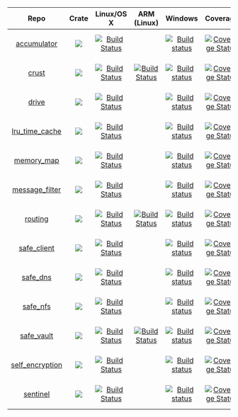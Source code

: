 | Repo                                                           | Crate                                                                                            | Linux/OS X                                                                                                                          | ARM (Linux)                                                                                                                                                             | Windows                                                                                                                                                                           | Coverage                                                                                                                                                                             | Issues                                                                                                                                          |
|:--------------------------------------------------------------:|:------------------------------------------------------------------------------------------------:|:-----------------------------------------------------------------------------------------------------------------------------------:|:-----------------------------------------------------------------------------------------------------------------------------------------------------------------------:|:---------------------------------------------------------------------------------------------------------------------------------------------------------------------------------:|:------------------------------------------------------------------------------------------------------------------------------------------------------------------------------------:|:-----------------------------------------------------------------------------------------------------------------------------------------------:|
| [accumulator](https://github.com/maidsafe/accumulator)         | [![](http://meritbadge.herokuapp.com/accumulator)](https://crates.io/crates/accumulator)         | [![Build Status](https://travis-ci.org/maidsafe/accumulator.svg?branch=master)](https://travis-ci.org/maidsafe/accumulator)         |                                                                                                                                                                         | [![Build status](https://ci.appveyor.com/api/projects/status/1imtexgsshnpxnvn/branch/master?svg=true)](https://ci.appveyor.com/project/MaidSafe-QA/accumulator/branch/master)     | [![Coverage Status](https://coveralls.io/repos/maidsafe/accumulator/badge.svg?branch=master&service=github)](https://coveralls.io/github/maidsafe/accumulator?branch=master)         | [![Stories in Ready](https://badge.waffle.io/maidsafe/accumulator.png?label=ready&title=Ready)](https://waffle.io/maidsafe/accumulator)         |
| [crust](https://github.com/maidsafe/crust)                     | [![](http://meritbadge.herokuapp.com/crust)](https://crates.io/crates/crust)                     | [![Build Status](https://travis-ci.org/maidsafe/crust.svg?branch=master)](https://travis-ci.org/maidsafe/crust)                     | [![Build Status](http://ci.maidsafe.net:8080/buildStatus/icon?job=crust_arm_status_badge)](http://ci.maidsafe.net:8080/job/crust_arm_status_badge/)                     | [![Build status](https://ci.appveyor.com/api/projects/status/ajw6ab26p86jdac4/branch/master?svg=true)](https://ci.appveyor.com/project/MaidSafe-QA/crust/branch/master)           | [![Coverage Status](https://coveralls.io/repos/maidsafe/crust/badge.svg?branch=master&service=github)](https://coveralls.io/github/maidsafe/crust?branch=master)                     | [![Stories in Ready](https://badge.waffle.io/maidsafe/crust.png?label=ready&title=Ready)](https://waffle.io/maidsafe/crust)                     |
| [drive](https://github.com/maidsafe/drive)                     | [![](http://meritbadge.herokuapp.com/drive)](https://crates.io/crates/drive)                     | [![Build Status](https://travis-ci.org/maidsafe/drive.svg?branch=master)](https://travis-ci.org/maidsafe/drive)                     |                                                                                                                                                                         | [![Build status](https://ci.appveyor.com/api/projects/status/so3q2w6g8vey2avl/branch/master?svg=true)](https://ci.appveyor.com/project/MaidSafe-QA/drive/branch/master)           | [![Coverage Status](https://coveralls.io/repos/maidsafe/drive/badge.svg?branch=master&service=github)](https://coveralls.io/github/maidsafe/drive?branch=master)                     | [![Stories in Ready](https://badge.waffle.io/maidsafe/drive.png?label=ready&title=Ready)](https://waffle.io/maidsafe/drive)                     |
| [lru_time_cache](https://github.com/maidsafe/lru_time_cache)   | [![](http://meritbadge.herokuapp.com/lru_time_cache)](https://crates.io/crates/lru_time_cache)   | [![Build Status](https://travis-ci.org/maidsafe/lru_time_cache.svg?branch=master)](https://travis-ci.org/maidsafe/lru_time_cache)   |                                                                                                                                                                         | [![Build status](https://ci.appveyor.com/api/projects/status/15km1vxtg83qgvb5/branch/master?svg=true)](https://ci.appveyor.com/project/MaidSafe-QA/lru-time-cache/branch/master)  | [![Coverage Status](https://coveralls.io/repos/maidsafe/lru_time_cache/badge.svg?branch=master&service=github)](https://coveralls.io/github/maidsafe/lru_time_cache?branch=master)   | [![Stories in Ready](https://badge.waffle.io/maidsafe/lru_time_cache.png?label=ready&title=Ready)](https://waffle.io/maidsafe/lru_time_cache)   |
| [memory_map](https://github.com/maidsafe/memory_map)           | [![](http://meritbadge.herokuapp.com/memory_map)](https://crates.io/crates/memory_map)           | [![Build Status](https://travis-ci.org/maidsafe/memory_map.svg?branch=master)](https://travis-ci.org/maidsafe/memory_map)           |                                                                                                                                                                         | [![Build status](https://ci.appveyor.com/api/projects/status/8d5pheadfx7ek0hd/branch/master?svg=true)](https://ci.appveyor.com/project/MaidSafe-QA/memory-map/branch/master)       | [![Coverage Status](https://coveralls.io/repos/maidsafe/memory_map/badge.svg?branch=master&service=github)](https://coveralls.io/github/maidsafe/memory_map?branch=master)           | [![Stories in Ready](https://badge.waffle.io/maidsafe/memory_map.png?label=ready&title=Ready)](https://waffle.io/maidsafe/memory_map)           |
| [message_filter](https://github.com/maidsafe/message_filter)   | [![](http://meritbadge.herokuapp.com/message_filter)](https://crates.io/crates/message_filter)   | [![Build Status](https://travis-ci.org/maidsafe/message_filter.svg?branch=master)](https://travis-ci.org/maidsafe/message_filter)   |                                                                                                                                                                         | [![Build status](https://ci.appveyor.com/api/projects/status/433nw77iac2cjo9r/branch/master?svg=true)](https://ci.appveyor.com/project/MaidSafe-QA/message-filter/branch/master)  | [![Coverage Status](https://coveralls.io/repos/maidsafe/message_filter/badge.svg?branch=master&service=github)](https://coveralls.io/github/maidsafe/message_filter?branch=master)   | [![Stories in Ready](https://badge.waffle.io/maidsafe/message_filter.png?label=ready&title=Ready)](https://waffle.io/maidsafe/message_filter)   |
| [routing](https://github.com/maidsafe/routing)                 | [![](http://meritbadge.herokuapp.com/routing)](https://crates.io/crates/routing)                 | [![Build Status](https://travis-ci.org/maidsafe/routing.svg?branch=master)](https://travis-ci.org/maidsafe/routing)                 | [![Build Status](http://ci.maidsafe.net:8080/buildStatus/icon?job=routing_arm_status_badge)](http://ci.maidsafe.net:8080/job/routing_arm_status_badge/)                 | [![Build status](https://ci.appveyor.com/api/projects/status/2w1joqd2h64o4xrh/branch/master?svg=true)](https://ci.appveyor.com/project/MaidSafe-QA/routing/branch/master)         | [![Coverage Status](https://coveralls.io/repos/maidsafe/routing/badge.svg?branch=master&service=github)](https://coveralls.io/github/maidsafe/routing?branch=master)                 | [![Stories in Ready](https://badge.waffle.io/maidsafe/routing.png?label=ready&title=Ready)](https://waffle.io/maidsafe/routing)                 |
| [safe_client](https://github.com/maidsafe/safe_client)         | [![](http://meritbadge.herokuapp.com/safe_client)](https://crates.io/crates/safe_client)         | [![Build Status](https://travis-ci.org/maidsafe/safe_client.svg?branch=master)](https://travis-ci.org/maidsafe/safe_client)         |                                                                                                                                                                         | [![Build status](https://ci.appveyor.com/api/projects/status/pqjc5v2ww7k0qx88/branch/master?svg=true)](https://ci.appveyor.com/project/MaidSafe-QA/safe-client/branch/master)     | [![Coverage Status](https://coveralls.io/repos/maidsafe/safe_client/badge.svg?branch=master&service=github)](https://coveralls.io/github/maidsafe/safe_client?branch=master)         | [![Stories in Ready](https://badge.waffle.io/maidsafe/safe_client.png?label=ready&title=Ready)](https://waffle.io/maidsafe/safe_client)         |
| [safe_dns](https://github.com/maidsafe/safe_dns)               | [![](http://meritbadge.herokuapp.com/safe_dns)](https://crates.io/crates/safe_dns)               | [![Build Status](https://travis-ci.org/maidsafe/safe_dns.svg?branch=master)](https://travis-ci.org/maidsafe/safe_dns)               |                                                                                                                                                                         | [![Build status](https://ci.appveyor.com/api/projects/status/eig27xveg95e6ct6/branch/master?svg=true)](https://ci.appveyor.com/project/MaidSafe-QA/safe-dns/branch/master)        | [![Coverage Status](https://coveralls.io/repos/maidsafe/safe_dns/badge.svg?branch=master&service=github)](https://coveralls.io/github/maidsafe/safe_dns?branch=master)               | [![Stories in Ready](https://badge.waffle.io/maidsafe/safe_dns.png?label=ready&title=Ready)](https://waffle.io/maidsafe/safe_dns)               |
| [safe_nfs](https://github.com/maidsafe/safe_nfs)               | [![](http://meritbadge.herokuapp.com/safe_nfs)](https://crates.io/crates/safe_nfs)               | [![Build Status](https://travis-ci.org/maidsafe/safe_nfs.svg?branch=master)](https://travis-ci.org/maidsafe/safe_nfs)               |                                                                                                                                                                         | [![Build status](https://ci.appveyor.com/api/projects/status/tg0kg4bnkyh6lm48/branch/master?svg=true)](https://ci.appveyor.com/project/MaidSafe-QA/safe-nfs/branch/master)        | [![Coverage Status](https://coveralls.io/repos/maidsafe/safe_nfs/badge.svg?branch=master&service=github)](https://coveralls.io/github/maidsafe/safe_nfs?branch=master)               | [![Stories in Ready](https://badge.waffle.io/maidsafe/safe_nfs.png?label=ready&title=Ready)](https://waffle.io/maidsafe/safe_nfs)               |
| [safe_vault](https://github.com/maidsafe/safe_vault)           | [![](http://meritbadge.herokuapp.com/safe_vault)](https://crates.io/crates/safe_vault)           | [![Build Status](https://travis-ci.org/maidsafe/safe_vault.svg?branch=master)](https://travis-ci.org/maidsafe/safe_vault)           | [![Build Status](http://ci.maidsafe.net:8080/buildStatus/icon?job=safe_vault_arm_status_badge)](http://ci.maidsafe.net:8080/job/safe_vault_arm_status_badge/)           | [![Build status](https://ci.appveyor.com/api/projects/status/ohu678c6ufw8b2bn/branch/master?svg=true)](https://ci.appveyor.com/project/MaidSafe-QA/safe-vault/branch/master)      | [![Coverage Status](https://coveralls.io/repos/maidsafe/safe_vault/badge.svg?branch=master&service=github)](https://coveralls.io/github/maidsafe/safe_vault?branch=master)           | [![Stories in Ready](https://badge.waffle.io/maidsafe/safe_vault.png?label=ready&title=Ready)](https://waffle.io/maidsafe/safe_vault)           |
| [self_encryption](https://github.com/maidsafe/self_encryption) | [![](http://meritbadge.herokuapp.com/self_encryption)](https://crates.io/crates/self_encryption) | [![Build Status](https://travis-ci.org/maidsafe/self_encryption.svg?branch=master)](https://travis-ci.org/maidsafe/self_encryption) |                                                                                                                                                                         | [![Build status](https://ci.appveyor.com/api/projects/status/htljxqrosx1i237s/branch/master?svg=true)](https://ci.appveyor.com/project/MaidSafe-QA/self-encryption/branch/master) | [![Coverage Status](https://coveralls.io/repos/maidsafe/self_encryption/badge.svg?branch=master&service=github)](https://coveralls.io/github/maidsafe/self_encryption?branch=master) | [![Stories in Ready](https://badge.waffle.io/maidsafe/self_encryption.png?label=ready&title=Ready)](https://waffle.io/maidsafe/self_encryption) |
| [sentinel](https://github.com/maidsafe/sentinel)               | [![](http://meritbadge.herokuapp.com/sentinel)](https://crates.io/crates/sentinel)               | [![Build Status](https://travis-ci.org/maidsafe/sentinel.svg?branch=master)](https://travis-ci.org/maidsafe/sentinel)               |                                                                                                                                                                         | [![Build status](https://ci.appveyor.com/api/projects/status/8k0rwy0miac09p1b/branch/master?svg=true)](https://ci.appveyor.com/project/MaidSafe-QA/sentinel/branch/master)        | [![Coverage Status](https://coveralls.io/repos/maidsafe/sentinel/badge.svg?branch=master&service=github)](https://coveralls.io/github/maidsafe/sentinel?branch=master)               | [![Stories in Ready](https://badge.waffle.io/maidsafe/sentinel.png?label=ready&title=Ready)](https://waffle.io/maidsafe/sentinel)               |
